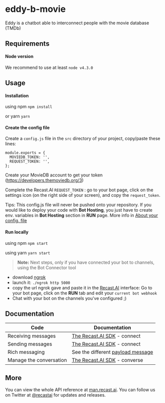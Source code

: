 # eddy-b-movie
Eddy is a chatbot able to interconnect people with the movie database (TMDb)

## Requirements

#### Node version

We recommend to use at least `node v4.3.0`

## Usage


#### Installation

using npm
`npm install`

or yarn
`yarn`


#### Create the config file

 Create a `config.js` file in the `src` directory of your project, copy/paste these lines:

```
module.exports = {
  MOVIEDB_TOKEN: '',
  REQUEST_TOKEN: '',
};
```

Create your MovieDB account to get your token (https://developers.themoviedb.org/3)

Complete the Recast.AI `REQUEST_TOKEN` : go to your bot page, click on the settings icon (on the right side of your screen), and copy the `request_token`.

Tips: This config.js file will never be pushed onto your repository. If you would like to deploy your code with **Bot Hosting**, you just have to create env. variables in **Bot Hosting** section in **RUN** page. More info in [About your config. file](https://github.com/RecastAI/starter-NodeJS#about-your-config-file)


#### Run locally

using npm `npm start`

using yarn `yarn start`

> **Note:** Next steps, only if you have connected your bot to channels, using the Bot Connector tool

- download [ngrok](https://ngrok.com/)
- launch it: `./ngrok http 5000`
- copy the url ngrok gave and paste it in the [Recast.AI](https://recast.ai) interface: Go to your bot page, click on the **RUN** tab and edit your `current bot webhook`
- Chat with your bot on the channels you've configured ;)

## Documentation

Code | Documentation
------------ | -------------
Receiving messages | [The Recast.AI SDK](https://github.com/RecastAI/SDK-NodeJS/wiki) - connect
Sending messages | [The Recast.AI SDK](https://github.com/RecastAI/SDK-NodeJS/wiki) - connect
Rich messaging | See the different [payload message](https://man.recast.ai)
Manage the conversation | [The Recast.AI SDK](https://github.com/RecastAI/SDK-NodeJS/wiki) - converse


## More

You can view the whole API reference at [man.recast.ai](https://man.recast.ai).
You can follow us on Twitter at [@recastai](https://twitter.com/recastai) for updates and releases.

